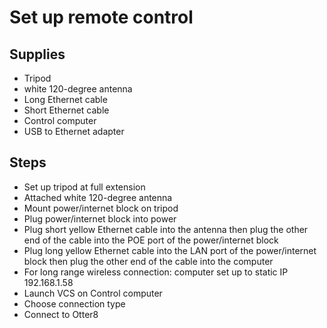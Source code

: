 # Set up remote control

## Supplies
-	Tripod
-	white 120-degree antenna
-	Long Ethernet cable
-	Short Ethernet cable
-	Control computer
-	USB to Ethernet adapter

## Steps
-	Set up tripod at full extension
-	Attached white 120-degree antenna
-	Mount power/internet block on tripod
-	Plug power/internet block into power
-	Plug short yellow Ethernet cable into the antenna then plug the other end of the cable into the POE port of the power/internet block
-	Plug long yellow Ethernet cable into the LAN port of the power/internet block then plug the other end of the cable into the computer
-	For long range wireless connection: computer set up to static IP 192.168.1.58
-	Launch VCS on Control computer
-	Choose connection type
- Connect to Otter8
